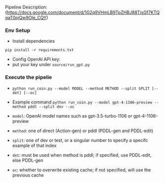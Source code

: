 
Pipeline Description: (https://docs.google.com/document/d/1G2q9VHmLB9TpZHBJ88TisGf7KTQqaT0pjQw9Ole_CQY)

### Env Setup
- Install dependencies
```
pip install -r requirements.txt
```
- Config OpenAI API key:
- put your key under `source/run_gpt.py`

### Execute the pipelie
- ``` python run_coin.py --model MODEL --method METHOD --split SPLIT [--det] [--oc] ```
-  Example command ``` python run_coin.py --model gpt-4-1106-preview --method pddl --split dev --oc ```
  
-  `model`: OpenAI model names such as gpt-3.5-turbo-1106 or gpt-4-1106-preview
-  `method`: one of direct (Action-gen) or pddl (PDDL-gen and PDDL-edit)
-  `split`: one of dev or test, or a singular number to specify a specifc example of that index
-  `det`: must be used when method is pddl; if specified, use PDDL-edit, else PDDL-gen
-  `oc`: whether to overwrite existing cache; if not specified, will use the previous cache










